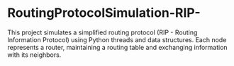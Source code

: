 # RoutingProtocolSimulation-RIP-
This project simulates a simplified routing protocol (RIP - Routing Information Protocol) using Python threads and data structures. Each node represents a router, maintaining a routing table and exchanging information with its neighbors.
